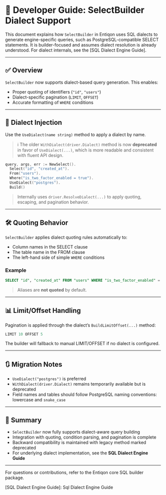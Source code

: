 # 📘 Developer Guide: SelectBuilder Dialect Support

This document explains how `SelectBuilder` in Entiqon uses SQL dialects to generate engine-specific queries, such as PostgreSQL-compatible SELECT statements. It is builder-focused and assumes dialect resolution is already understood. For dialect internals, see the \[SQL Dialect Engine Guide].

---

## ✅ Overview

`SelectBuilder` now supports dialect-based query generation. This enables:

* Proper quoting of identifiers (`"id"`, `"users"`)
* Dialect-specific pagination (`LIMIT`, `OFFSET`)
* Accurate formatting of `WHERE` conditions

---

## 🧱 Dialect Injection

Use the `UseDialect(name string)` method to apply a dialect by name.

> ℹ️ The older `WithDialect(driver.Dialect)` method is now **deprecated** in favor of `UseDialect(...)`, which is more readable and consistent with fluent API design.

```go
query, args, err := NewSelect().
  Select("id", "created_at").
  From("users").
  Where("is_two_factor_enabled = true").
  UseDialect("postgres").
  Build()
```

> Internally uses `driver.ResolveDialect(...)` to apply quoting, escaping, and pagination behavior.

---

## 🛠️ Quoting Behavior

`SelectBuilder` applies dialect quoting rules automatically to:

* Column names in the SELECT clause
* The table name in the FROM clause
* The left-hand side of simple `WHERE` conditions

### Example

```sql
SELECT "id", "created_at" FROM "users" WHERE "is_two_factor_enabled" = true
```

> Aliases are **not quoted** by default.

---

## 📊 Limit/Offset Handling

Pagination is applied through the dialect’s `BuildLimitOffset(...)` method:

```go
LIMIT 10 OFFSET 5
```

The builder will fallback to manual LIMIT/OFFSET if no dialect is configured.

---

## 🔃 Migration Notes

* `UseDialect("postgres")` is preferred
* `WithDialect(driver.Dialect)` remains temporarily available but is deprecated
* Field names and tables should follow PostgreSQL naming conventions: lowercase and `snake_case`

---

## 📌 Summary

* `SelectBuilder` now fully supports dialect-aware query building
* Integration with quoting, condition parsing, and pagination is complete
* Backward compatibility is maintained with legacy method marked deprecated
* For underlying dialect implementation, see the **SQL Dialect Engine Guide**

---

For questions or contributions, refer to the Entiqon core SQL builder package.

\[SQL Dialect Engine Guide]: Sql Dialect Engine Guide
